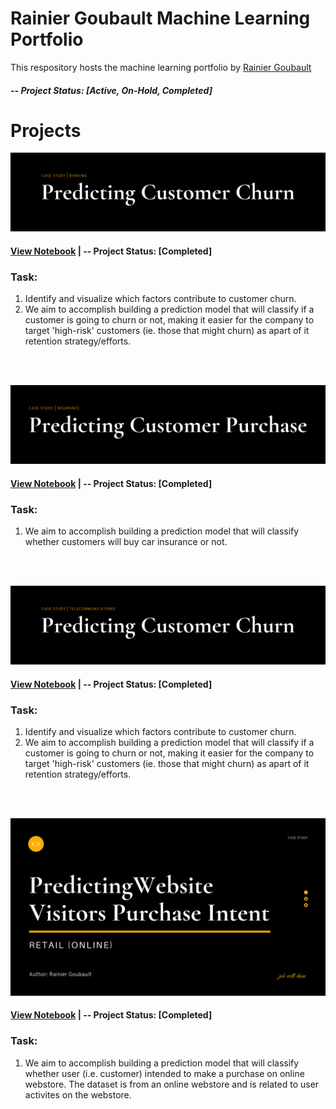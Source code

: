 # Rainier Goubault Machine Learning Portfolio
This respository hosts the machine learning portfolio by [Rainier Goubault](https://www.linkedin.com/in/rainiergoubault/)

##### -- Project Status: [Active, On-Hold, Completed]

# Projects
![This is an image](https://github.com/rgoubault/machine-learning-portfolio/blob/main/images/cutomer-churn-bank-github.png)
#### [View Notebook](https://nbviewer.org/github/rgoubault/machine-learning-portfolio/blob/main/01-notebook/customer-churn-banking/customer-churn-bank.ipynb) | -- Project Status: [Completed] 

### Task:
1. Identify and visualize which factors contribute to customer churn.
2. We aim to accomplish building a prediction model that will classify if a customer is going to churn or not, making it easier for the company to target 'high-risk' customers (ie. those that might churn) as apart of it retention strategy/efforts.
<br />
<br />


![This is an image](https://github.com/rgoubault/machine-learning-portfolio/blob/main/images/customer-purchase-insurance-github.png)
#### [View Notebook](https://github.com/rgoubault/machine-learning-portfolio/blob/main/predict-customer-purchase-insurance/01-notebook/customer-purchase-insurance.ipynb) | -- Project Status: [Completed] 

### Task:
1. We aim to accomplish building a prediction model that will classify whether customers will buy car insurance or not. 
<br />
<br />


![This is an image](https://github.com/rgoubault/machine-learning-portfolio/blob/main/images/customer-churn-telco-github.png)
#### [View Notebook](https://github.com/rgoubault/machine-learning-portfolio/blob/main/customer-churn-telco/01-notebook/customer-churn-telco.ipynb) | -- Project Status: [Completed]  

### Task:
1. Identify and visualize which factors contribute to customer churn.
2. We aim to accomplish building a prediction model that will classify if a customer is going to churn or not, making it easier for the company to target 'high-risk' customers (ie. those that might churn) as apart of it retention strategy/efforts.
<br />
<br />


![This is an image](https://github.com/rgoubault/machine-learning-portfolio/blob/main/images/website-visitors-purchase-intent.png)
#### [View Notebook](https://github.com/rgoubault/machine-learning-portfolio/blob/main/predict-website-visitor-purchase-intent/01-notebook/website-visitor-purchase-intent.ipynb) | -- Project Status: [Completed] 

### Task:
1. We aim to accomplish building a prediction model that will classify whether user (i.e. customer) intended to make a purchase on online webstore. The dataset is from an online webstore and is related to user activites on the webstore.
<br />
<br />


